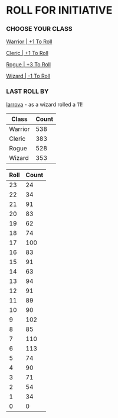 # ROLL FOR INITIATIVE
### CHOOSE YOUR CLASS

[Warrior | +1 To Roll](https://github.com/benjaminsampica/benjaminsampica/issues/new?title=roll%7Cwarrior&body=Just+click+%27Submit+new+issue%27.)

[Cleric | +1 To Roll](https://github.com/benjaminsampica/benjaminsampica/issues/new?title=roll%7Ccleric&body=Just+click+%27Submit+new+issue%27.)

[Rogue | +3 To Roll](https://github.com/benjaminsampica/benjaminsampica/issues/new?title=roll%7Crogue&body=Just+click+%27Submit+new+issue%27.)

[Wizard | -1 To Roll](https://github.com/benjaminsampica/benjaminsampica/issues/new?title=roll%7Cwizard&body=Just+click+%27Submit+new+issue%27.)
### LAST ROLL BY
[Iarrova](https://www.github.com/Iarrova) - as a wizard rolled a 11!

|Class|Count|
|-|-|
|Warrior|538|
|Cleric|383|
|Rogue|528|
|Wizard|353|

|Roll|Count|
|-|-|
|23|24
|22|34
|21|91
|20|83
|19|62
|18|74
|17|100
|16|83
|15|91
|14|63
|13|94
|12|91
|11|89
|10|90
|9|102
|8|85
|7|110
|6|113
|5|74
|4|90
|3|71
|2|54
|1|34
|0|0
